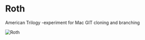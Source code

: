 # Roth
American Trilogy -experiment for Mac GIT cloning and branching

![Roth](https://user-images.githubusercontent.com/97597415/150641706-4581ab8d-5c00-4ae5-a968-4e5a6c17a79a.jpeg)

